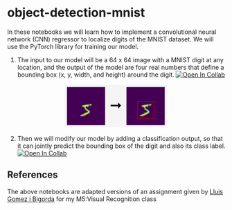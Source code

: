 # object-detection-mnist

In these notebooks we will learn how to implement a convolutional neural network (CNN) regressor to localize digits of the MNIST dataset. We will use the PyTorch library for training our model.

1. The input to our model will be a 64 x 64 image with a MNIST digit at any location, and the output of the model are four real numbers that define a bounding box (x, y, width, and height) around the digit. [![Open In Collab](https://colab.research.google.com/assets/colab-badge.svg)](https://colab.research.google.com/drive/1JEp_fTIHS7bcrOJMsKj6lVC9-AoigpAa?usp=sharing)

<center><img src = "images/bbox_mnist.png" height="100"></center>


2. Then we will modify our model by adding a classification output, so that it can jointly predict the bounding box of the digit and also its class label. [![Open In Collab](https://colab.research.google.com/assets/colab-badge.svg)](https://colab.research.google.com/drive/1JEp_fTIHS7bcrOJMsKj6lVC9-AoigpAa?usp=sharing)


## References

The above notebooks are adapted versions of an assignment given by 
[Lluis Gomez i Bigorda](http://lluisgomez.github.io/) for my M5:Visual Recognition class
